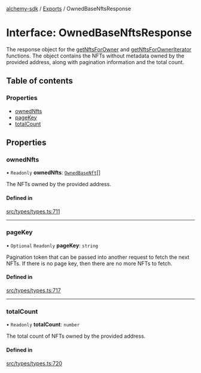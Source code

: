 [alchemy-sdk](../README.md) / [Exports](../modules.md) / OwnedBaseNftsResponse

# Interface: OwnedBaseNftsResponse

The response object for the [getNftsForOwner](../classes/NftNamespace.md#getnftsforowner) and
[getNftsForOwnerIterator](../classes/NftNamespace.md#getnftsforowneriterator) functions. The object contains the NFTs
without metadata owned by the provided address, along with pagination
information and the total count.

## Table of contents

### Properties

- [ownedNfts](OwnedBaseNftsResponse.md#ownednfts)
- [pageKey](OwnedBaseNftsResponse.md#pagekey)
- [totalCount](OwnedBaseNftsResponse.md#totalcount)

## Properties

### ownedNfts

• `Readonly` **ownedNfts**: [`OwnedBaseNft`](OwnedBaseNft.md)[]

The NFTs owned by the provided address.

#### Defined in

[src/types/types.ts:711](https://github.com/alchemyplatform/alchemy-sdk-js/blob/dc20ee4/src/types/types.ts#L711)

___

### pageKey

• `Optional` `Readonly` **pageKey**: `string`

Pagination token that can be passed into another request to fetch the next
NFTs. If there is no page key, then there are no more NFTs to fetch.

#### Defined in

[src/types/types.ts:717](https://github.com/alchemyplatform/alchemy-sdk-js/blob/dc20ee4/src/types/types.ts#L717)

___

### totalCount

• `Readonly` **totalCount**: `number`

The total count of NFTs owned by the provided address.

#### Defined in

[src/types/types.ts:720](https://github.com/alchemyplatform/alchemy-sdk-js/blob/dc20ee4/src/types/types.ts#L720)
